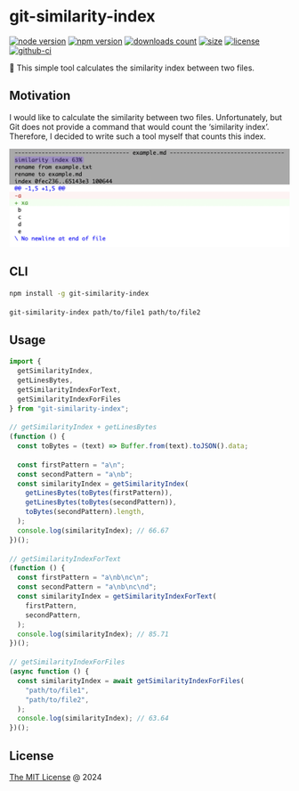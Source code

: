 # git-similarity-index

[![node version](https://img.shields.io/node/v/git-similarity-index.svg)](https://www.npmjs.com/package/git-similarity-index)
[![npm version](https://badge.fury.io/js/git-similarity-index.svg)](https://badge.fury.io/js/git-similarity-index)
[![downloads count](https://img.shields.io/npm/dt/git-similarity-index.svg)](https://www.npmjs.com/package/git-similarity-index)
[![size](https://packagephobia.com/badge?p=git-similarity-index)](https://packagephobia.com/result?p=git-similarity-index)
[![license](https://img.shields.io/npm/l/git-similarity-index.svg)](https://piecioshka.mit-license.org)
[![github-ci](https://github.com/piecioshka/git-similarity-index/actions/workflows/testing.yml/badge.svg)](https://github.com/piecioshka/git-similarity-index/actions/workflows/testing.yml)

🔨 This simple tool calculates the similarity index between two files.

## Motivation

I would like to calculate the similarity between two files. Unfortunately, but Git does not provide a command that would count the ‘similarity index’. Therefore, I decided to write such a tool myself that counts this index.

![](./screenshots/demo-similarity-index.png)

## CLI

```bash
npm install -g git-similarity-index

git-similarity-index path/to/file1 path/to/file2
```

## Usage

```js
import {
  getSimilarityIndex,
  getLinesBytes,
  getSimilarityIndexForText,
  getSimilarityIndexForFiles
} from "git-similarity-index";

// getSimilarityIndex + getLinesBytes
(function () {
  const toBytes = (text) => Buffer.from(text).toJSON().data;

  const firstPattern = "a\n";
  const secondPattern = "a\nb";
  const similarityIndex = getSimilarityIndex(
    getLinesBytes(toBytes(firstPattern)),
    getLinesBytes(toBytes(secondPattern)),
    toBytes(secondPattern).length,
  );
  console.log(similarityIndex); // 66.67
})();

// getSimilarityIndexForText
(function () {
  const firstPattern = "a\nb\nc\n";
  const secondPattern = "a\nb\nc\nd";
  const similarityIndex = getSimilarityIndexForText(
    firstPattern,
    secondPattern,
  );
  console.log(similarityIndex); // 85.71
})();

// getSimilarityIndexForFiles
(async function () {
  const similarityIndex = await getSimilarityIndexForFiles(
    "path/to/file1",
    "path/to/file2",
  );
  console.log(similarityIndex); // 63.64
})();
```

## License

[The MIT License](https://piecioshka.mit-license.org) @ 2024
